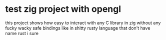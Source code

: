 # test zig project with opengl

this project shows how easy to interact with any C library in zig without any fucky wacky safe bindings like in shitty rusty language that don't have name rust i sure